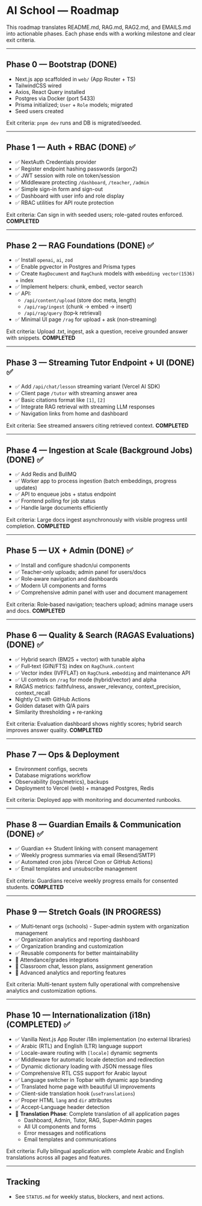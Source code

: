 # AI School — Roadmap

This roadmap translates README.md, RAG.md, RAG2.md, and EMAILS.md into actionable phases. Each phase ends with a working milestone and clear exit criteria.

---

## Phase 0 — Bootstrap (DONE)
- Next.js app scaffolded in `web/` (App Router + TS)
- TailwindCSS wired
- Axios, React Query installed
- Postgres via Docker (port 5433)
- Prisma initialized; `User` + `Role` models; migrated
- Seed users created

Exit criteria: `pnpm dev` runs and DB is migrated/seeded.

---

## Phase 1 — Auth + RBAC (DONE) ✅
- ✅ NextAuth Credentials provider
- ✅ Register endpoint hashing passwords (argon2)
- ✅ JWT session with role on token/session
- ✅ Middleware protecting `/dashboard`, `/teacher`, `/admin`
- ✅ Simple sign-in form and sign-out
- ✅ Dashboard with user info and role display
- ✅ RBAC utilities for API route protection

Exit criteria: Can sign in with seeded users; role-gated routes enforced. **COMPLETED**

---

## Phase 2 — RAG Foundations (DONE) ✅
- ✅ Install `openai`, `ai`, `zod`
- ✅ Enable pgvector in Postgres and Prisma types
- ✅ Create `RagDocument` and `RagChunk` models with `embedding vector(1536)` + index
- ✅ Implement helpers: chunk, embed, vector search
- ✅ API:
  - `/api/content/upload` (store doc meta, length)
  - `/api/rag/ingest` (chunk → embed → insert)
  - `/api/rag/query` (top‑k retrieval)
- ✅ Minimal UI page `/rag` for upload + ask (non‑streaming)

Exit criteria: Upload .txt, ingest, ask a question, receive grounded answer with snippets. **COMPLETED**

---

## Phase 3 — Streaming Tutor Endpoint + UI (DONE) ✅
- ✅ Add `/api/chat/lesson` streaming variant (Vercel AI SDK)
- ✅ Client page `/tutor` with streaming answer area
- ✅ Basic citations format like `[1]`, `[2]`
- ✅ Integrate RAG retrieval with streaming LLM responses
- ✅ Navigation links from home and dashboard

Exit criteria: See streamed answers citing retrieved context. **COMPLETED**

---

## Phase 4 — Ingestion at Scale (Background Jobs) (DONE) ✅
- ✅ Add Redis and BullMQ
- ✅ Worker app to process ingestion (batch embeddings, progress updates)
- ✅ API to enqueue jobs + status endpoint
- ✅ Frontend polling for job status
- ✅ Handle large documents efficiently

Exit criteria: Large docs ingest asynchronously with visible progress until completion. **COMPLETED**

---

## Phase 5 — UX + Admin (DONE) ✅
- ✅ Install and configure shadcn/ui components
- ✅ Teacher‑only uploads; admin panel for users/docs
- ✅ Role‑aware navigation and dashboards
- ✅ Modern UI components and forms
- ✅ Comprehensive admin panel with user and document management

Exit criteria: Role‑based navigation; teachers upload; admins manage users and docs. **COMPLETED**

---

## Phase 6 — Quality & Search (RAGAS Evaluations) (DONE) ✅
- ✅ Hybrid search (BM25 + vector) with tunable alpha
- ✅ Full‑text (GIN/FTS) index on `RagChunk.content`
- ✅ Vector index (IVFFLAT) on `RagChunk.embedding` and maintenance API
- ✅ UI controls on `/rag` for mode (hybrid/vector) and alpha
- RAGAS metrics: faithfulness, answer_relevancy, context_precision, context_recall
- Nightly CI with GitHub Actions
- Golden dataset with Q/A pairs
- Similarity thresholding + re‑ranking

Exit criteria: Evaluation dashboard shows nightly scores; hybrid search improves answer quality. **COMPLETED**

---

## Phase 7 — Ops & Deployment
- Environment configs, secrets
- Database migrations workflow
- Observability (logs/metrics), backups
- Deployment to Vercel (web) + managed Postgres, Redis

Exit criteria: Deployed app with monitoring and documented runbooks.

---

## Phase 8 — Guardian Emails & Communication (DONE) ✅
- ✅ Guardian ↔ Student linking with consent management
- ✅ Weekly progress summaries via email (Resend/SMTP)
- ✅ Automated cron jobs (Vercel Cron or GitHub Actions)
- ✅ Email templates and unsubscribe management

Exit criteria: Guardians receive weekly progress emails for consented students. **COMPLETED**

---

## Phase 9 — Stretch Goals (IN PROGRESS)
- ✅ Multi‑tenant orgs (schools) - Super-admin system with organization management
- ✅ Organization analytics and reporting dashboard
- ✅ Organization branding and customization
- ✅ Reusable components for better maintainability
- 🔄 Attendance/grades integrations
- 🔄 Classroom chat, lesson plans, assignment generation
- 🔄 Advanced analytics and reporting features

Exit criteria: Multi-tenant system fully operational with comprehensive analytics and customization options.

---

## Phase 10 — Internationalization (i18n) (COMPLETED) ✅
- ✅ Vanilla Next.js App Router i18n implementation (no external libraries)
- ✅ Arabic (RTL) and English (LTR) language support
- ✅ Locale-aware routing with `[locale]` dynamic segments
- ✅ Middleware for automatic locale detection and redirection
- ✅ Dynamic dictionary loading with JSON message files
- ✅ Comprehensive RTL CSS support for Arabic layout
- ✅ Language switcher in Topbar with dynamic app branding
- ✅ Translated home page with beautiful UI improvements
- ✅ Client-side translation hook (`useTranslations`)
- ✅ Proper HTML `lang` and `dir` attributes
- ✅ Accept-Language header detection
- 🔄 **Translation Phase**: Complete translation of all application pages
  - Dashboard, Admin, Tutor, RAG, Super-Admin pages
  - All UI components and forms
  - Error messages and notifications
  - Email templates and communications

Exit criteria: Fully bilingual application with complete Arabic and English translations across all pages and features.

---

## Tracking
- See `STATUS.md` for weekly status, blockers, and next actions.


